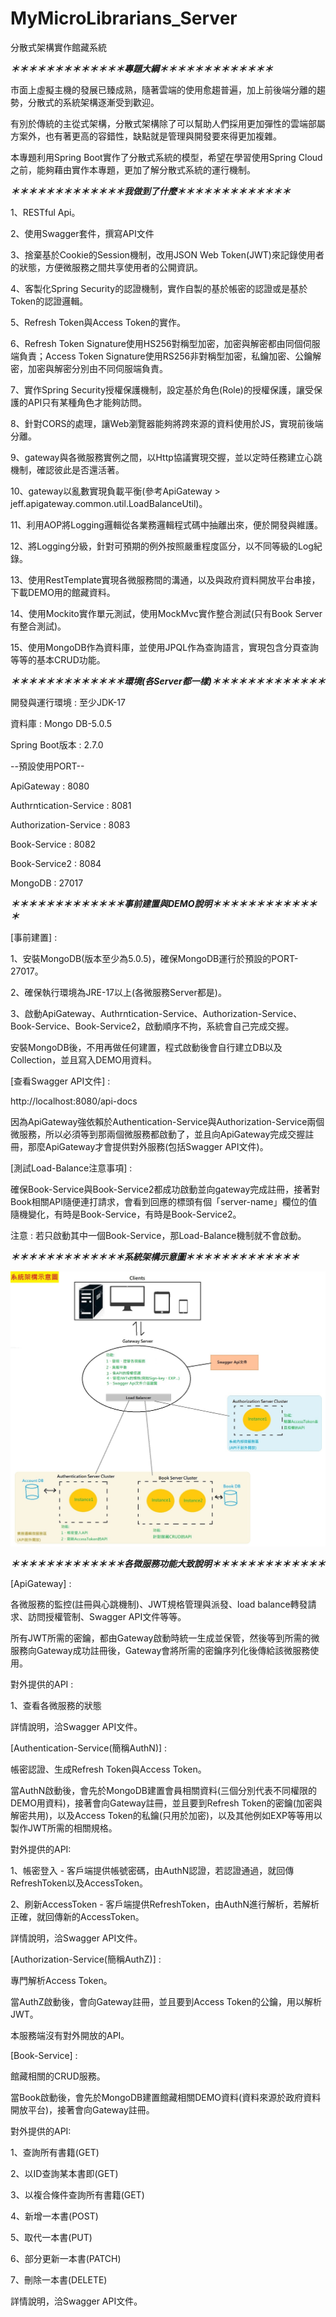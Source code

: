 # MyMicroLibrarians_Server
分散式架構實作館藏系統


***＊＊＊＊＊＊＊＊＊＊＊＊＊專題大綱＊＊＊＊＊＊＊＊＊＊＊＊＊***

市面上虛擬主機的發展已臻成熟，隨著雲端的使用愈趨普遍，加上前後端分離的趨勢，分散式的系統架構逐漸受到歡迎。

有別於傳統的主從式架構，分散式架構除了可以幫助人們採用更加彈性的雲端部屬方案外，也有著更高的容錯性，缺點就是管理與開發要來得更加複雜。

本專題利用Spring Boot實作了分散式系統的模型，希望在學習使用Spring Cloud之前，能夠藉由實作本專題，更加了解分散式系統的運行機制。


***＊＊＊＊＊＊＊＊＊＊＊＊＊我做到了什麼＊＊＊＊＊＊＊＊＊＊＊＊＊***

1、RESTful Api。

2、使用Swagger套件，撰寫API文件

3、捨棄基於Cookie的Session機制，改用JSON Web Token(JWT)來記錄使用者的狀態，方便微服務之間共享使用者的公開資訊。

4、客製化Spring Security的認證機制，實作自製的基於帳密的認證或是基於Token的認證邏輯。

5、Refresh Token與Access Token的實作。

6、Refresh Token Signature使用HS256對稱型加密，加密與解密都由同個伺服端負責；Access Token Signature使用RS256非對稱型加密，私鑰加密、公鑰解密，加密與解密分別由不同伺服端負責。

7、實作Spring Security授權保護機制，設定基於角色(Role)的授權保護，讓受保護的API只有某種角色才能夠訪問。

8、針對CORS的處理，讓Web瀏覽器能夠將跨來源的資料使用於JS，實現前後端分離。

9、gateway與各微服務實例之間，以Http協議實現交握，並以定時任務建立心跳機制，確認彼此是否還活著。

10、gateway以亂數實現負載平衡(參考ApiGateway > jeff.apigateway.common.util.LoadBalanceUtil)。

11、利用AOP將Logging邏輯從各業務邏輯程式碼中抽離出來，便於開發與維護。

12、將Logging分級，針對可預期的例外按照嚴重程度區分，以不同等級的Log紀錄。

13、使用RestTemplate實現各微服務間的溝通，以及與政府資料開放平台串接，下載DEMO用的館藏資料。

14、使用Mockito實作單元測試，使用MockMvc實作整合測試(只有Book Server有整合測試)。

15、使用MongoDB作為資料庫，並使用JPQL作為查詢語言，實現包含分頁查詢等等的基本CRUD功能。


***＊＊＊＊＊＊＊＊＊＊＊＊＊環境(各Server都一樣)＊＊＊＊＊＊＊＊＊＊＊＊＊***

開發與運行環境 : 至少JDK-17

資料庫 : Mongo DB-5.0.5

Spring Boot版本 : 2.7.0
  
--預設使用PORT--

ApiGateway : 8080

Authrntication-Service : 8081

Authorization-Service : 8083

Book-Service : 8082

Book-Service2 : 8084

MongoDB : 27017


***＊＊＊＊＊＊＊＊＊＊＊＊＊事前建置與DEMO說明＊＊＊＊＊＊＊＊＊＊＊＊＊***

[事前建置] : 

1、安裝MongoDB(版本至少為5.0.5)，確保MongoDB運行於預設的PORT-27017。

2、確保執行環境為JRE-17以上(各微服務Server都是)。

3、啟動ApiGateway、Authrntication-Service、Authorization-Service、Book-Service、Book-Service2，啟動順序不拘，系統會自己完成交握。

安裝MongoDB後，不用再做任何建置，程式啟動後會自行建立DB以及Collection，並且寫入DEMO用資料。

[查看Swagger API文件] : 

http://localhost:8080/api-docs

因為ApiGateway強依賴於Authentication-Service與Authorization-Service兩個微服務，所以必須等到那兩個微服務都啟動了，並且向ApiGateway完成交握註冊，那麼ApiGateway才會提供對外服務(包括Swagger API文件)。

[測試Load-Balance注意事項] : 

確保Book-Service與Book-Service2都成功啟動並向gateway完成註冊，接著對Book相關API隨便連打請求，會看到回應的標頭有個「server-name」欄位的值隨機變化，有時是Book-Service，有時是Book-Service2。

注意 : 若只啟動其中一個Book-Service，那Load-Balance機制就不會啟動。


***＊＊＊＊＊＊＊＊＊＊＊＊＊系統架構示意圖＊＊＊＊＊＊＊＊＊＊＊＊＊***

![image](https://raw.githubusercontent.com/Jeff33759/MyMicroLibrarians_Server/master/System_Architecture_Diagram.jpg
)



***＊＊＊＊＊＊＊＊＊＊＊＊＊各微服務功能大致說明＊＊＊＊＊＊＊＊＊＊＊＊＊***

[ApiGateway] : 

各微服務的監控(註冊與心跳機制)、JWT規格管理與派發、load balance轉發請求、訪問授權管制、Swagger API文件等等。

所有JWT所需的密鑰，都由Gateway啟動時統一生成並保管，然後等到所需的微服務向Gateway成功註冊後，Gateway會將所需的密鑰序列化後傳給該微服務使用。

對外提供的API : 

1、查看各微服務的狀態

詳情說明，洽Swagger API文件。

[Authentication-Service(簡稱AuthN)] : 

帳密認證、生成Refresh Token與Access Token。

當AuthN啟動後，會先於MongoDB建置會員相關資料(三個分別代表不同權限的DEMO用資料)，接著會向Gateway註冊，並且要到Refresh Token的密鑰(加密與解密共用)，以及Access Token的私鑰(只用於加密)，以及其他例如EXP等等用以製作JWT所需的相關規格。

對外提供的API:

1、帳密登入 - 客戶端提供帳號密碼，由AuthN認證，若認證通過，就回傳RefreshToken以及AccessToken。

2、刷新AccessToken - 客戶端提供RefreshToken，由AuthN進行解析，若解析正確，就回傳新的AccessToken。

詳情說明，洽Swagger API文件。


[Authorization-Service(簡稱AuthZ)] : 

專門解析Access Token。

當AuthZ啟動後，會向Gateway註冊，並且要到Access Token的公鑰，用以解析JWT。

本服務端沒有對外開放的API。


[Book-Service] : 

館藏相關的CRUD服務。

當Book啟動後，會先於MongoDB建置館藏相關DEMO資料(資料來源於政府資料開放平台)，接著會向Gateway註冊。

對外提供的API:

1、查詢所有書籍(GET)

2、以ID查詢某本書即(GET)

3、以複合條件查詢所有書籍(GET)

4、新增一本書(POST)

5、取代一本書(PUT)

6、部分更新一本書(PATCH)

7、刪除一本書(DELETE)

詳情說明，洽Swagger API文件。
